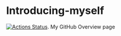 # Introducing-myself

<a href="https://github.githubassets.com/images/modules/site/icons/footer/github-mark.svg"><img alt="Actions Status" src="https://github.githubassets.com/images/modules/site/icons/footer/github-mark.svg"></a>. My GitHub Overview page
